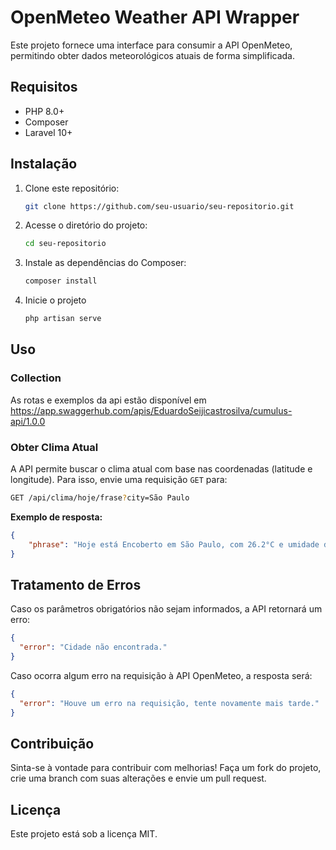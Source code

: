 # OpenMeteo Weather API Wrapper

Este projeto fornece uma interface para consumir a API OpenMeteo, permitindo obter dados meteorológicos atuais de forma simplificada.

## Requisitos

- PHP 8.0+
- Composer
- Laravel 10+

## Instalação

1. Clone este repositório:
   ```sh
   git clone https://github.com/seu-usuario/seu-repositorio.git
   ```

2. Acesse o diretório do projeto:
   ```sh
   cd seu-repositorio
   ```

3. Instale as dependências do Composer:
   ```sh
   composer install
   ```

4. Inicie o projeto
   ```sh
   php artisan serve
   ```

## Uso


### Collection

As rotas e exemplos da api estão disponível em https://app.swaggerhub.com/apis/EduardoSeijicastrosilva/cumulus-api/1.0.0
### Obter Clima Atual

A API permite buscar o clima atual com base nas coordenadas (latitude e longitude). Para isso, envie uma requisição `GET` para:

```sh
GET /api/clima/hoje/frase?city=São Paulo
```

**Exemplo de resposta:**
```json
{
    "phrase": "Hoje está Encoberto em São Paulo, com 26.2°C e umidade de 68%. O céu está parcialmente nublado."
}
```

## Tratamento de Erros

Caso os parâmetros obrigatórios não sejam informados, a API retornará um erro:

```json
{
  "error": "Cidade não encontrada."
}
```

Caso ocorra algum erro na requisição à API OpenMeteo, a resposta será:

```json
{
  "error": "Houve um erro na requisição, tente novamente mais tarde."
}
```

## Contribuição

Sinta-se à vontade para contribuir com melhorias! Faça um fork do projeto, crie uma branch com suas alterações e envie um pull request.

## Licença

Este projeto está sob a licença MIT.

